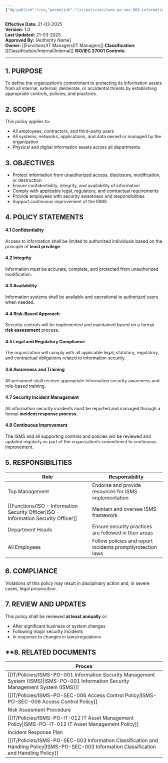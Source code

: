 ```yaml
---
{"dg-publish":true,"permalink":"/it/policies/isms-po-sec-001-information-security-policy/","tags":["information","security","policy"],"noteIcon":"default"}
---
```


**Effective Date:** 21-03-2025  
**Version:** 1.0  
**Last Updated:** 21-03-2025  
**Approved By:** [Authority Name]  
**Owner:** [[Functions/IT Managers\|IT Managers]]
**Classification:** [[Classification/Internal\|Internal]]
**ISO/IEC 27001 Controls:** 

---
## **1. PURPOSE**  

To define the organization’s commitment to protecting its information assets from all internal, external, deliberate, or accidental threats by establishing appropriate controls, policies, and practices.
## **2. SCOPE**
This policy applies to:

- All employees, contractors, and third-party users
- All systems, networks, applications, and data owned or managed by the organization
- Physical and digital information assets across all departments  

## **3. OBJECTIVES** 
 - Protect information from unauthorized access, disclosure, modification, or destruction
- Ensure confidentiality, integrity, and availability of information
- Comply with applicable legal, regulatory, and contractual requirements
- Provide employees with security awareness and responsibilities
- Support continuous improvement of the ISMS

## **4. POLICY STATEMENTS**
#### 4.1 Confidentiality
Access to information shall be limited to authorized individuals based on the principle of **least privilege**.
#### 4.2 Integrity
Information must be accurate, complete, and protected from unauthorized modification.
#### 4.3 Availability
Information systems shall be available and operational to authorized users when needed.
#### 4.4 Risk-Based Approach
Security controls will be implemented and maintained based on a formal **risk assessment** process.
#### 4.5 Legal and Regulatory Compliance
The organization will comply with all applicable legal, statutory, regulatory, and contractual obligations related to information security.
#### 4.6 Awareness and Training
All personnel shall receive appropriate information security awareness and role-based training.

#### 4.7 Security Incident Management
All information security incidents must be reported and managed through a formal **incident response process**.

#### 4.8 Continuous Improvement
The ISMS and all supporting controls and policies will be reviewed and updated regularly as part of the organization’s commitment to continuous improvement.

## **5. RESPONSIBILITIES**

| **Role**                               | **Responsibility**                                          |
| -------------------------------------- | ----------------------------------------------------------- |
| Top Management                         | Endorse and provide resources for ISMS implementation       |
| [[Functions/ISO - Information Security Officer\|ISO - Information Security Officer]] | Maintain and oversee ISMS framework                         |
| Department Heads                       | Ensure security practices are followed in their areas       |
| All Employees                          | Follow policies and report incidents promptlyrotection laws |
## **6. COMPLIANCE**  
Violations of this policy may result in disciplinary action and, in severe cases, legal prosecution.

## **7. REVIEW AND UPDATES**  
This policy shall be reviewed **at least annually** or:

- After significant business or system changes
- Following major security incidents
- In response to changes in laws/regulations

## **8. RELATED DOCUMENTS  

| Proces                                                             |
| ------------------------------------------------------------------ |
| [[IT/Policies/ISMS-PO-001 Information Security Management System (ISMS)\|ISMS-PO-001 Information Security Management System (ISMS)]]      |
| [[IT/Policies/ISMS-PO-SEC-006 Access Control Policy\|ISMS-PO-SEC-006 Access Control Policy]]                          |
| Risk Assesment Procedure                                           |
| [[IT/Policies/ISMS-PO-IT-012 IT Asset Management Policy\|ISMS-PO-IT-012 IT Asset Management Policy]]                      |
| Incident Response Plan                                             |
| [[IT/Policies/ISMS-PO-SEC-003 Information Classification and Handling Policy\|ISMS-PO-SEC-003 Information Classification and Handling Policy]] |












